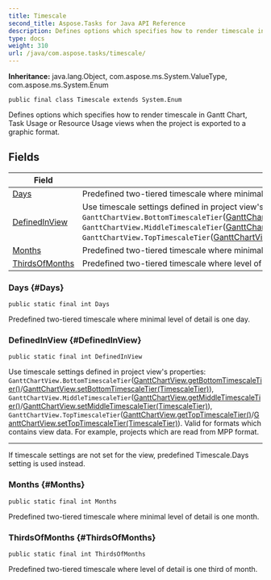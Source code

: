 ```yaml
---
title: Timescale
second_title: Aspose.Tasks for Java API Reference
description: Defines options which specifies how to render timescale in Gantt Chart Task Usage or Resource Usage views when the project is exported to a graphic format.
type: docs
weight: 310
url: /java/com.aspose.tasks/timescale/
---
```


**Inheritance:**
java.lang.Object, com.aspose.ms.System.ValueType, com.aspose.ms.System.Enum
```
public final class Timescale extends System.Enum
```

Defines options which specifies how to render timescale in Gantt Chart, Task Usage or Resource Usage views when the project is exported to a graphic format.
## Fields

| Field | Description |
| --- | --- |
| [Days](#Days) | Predefined two-tiered timescale where minimal level of detail is one day. |
| [DefinedInView](#DefinedInView) | Use timescale settings defined in project view's properties: `GanttChartView.BottomTimescaleTier`([GanttChartView.getBottomTimescaleTier()](../../com.aspose.tasks/ganttchartview\#getBottomTimescaleTier--)/[GanttChartView.setBottomTimescaleTier(TimescaleTier)](../../com.aspose.tasks/ganttchartview\#setBottomTimescaleTier-TimescaleTier-)), `GanttChartView.MiddleTimescaleTier`([GanttChartView.getMiddleTimescaleTier()](../../com.aspose.tasks/ganttchartview\#getMiddleTimescaleTier--)/[GanttChartView.setMiddleTimescaleTier(TimescaleTier)](../../com.aspose.tasks/ganttchartview\#setMiddleTimescaleTier-TimescaleTier-)), `GanttChartView.TopTimescaleTier`([GanttChartView.getTopTimescaleTier()](../../com.aspose.tasks/ganttchartview\#getTopTimescaleTier--)/[GanttChartView.setTopTimescaleTier(TimescaleTier)](../../com.aspose.tasks/ganttchartview\#setTopTimescaleTier-TimescaleTier-)). |
| [Months](#Months) | Predefined two-tiered timescale where minimal level of detail is one month. |
| [ThirdsOfMonths](#ThirdsOfMonths) | Predefined two-tiered timescale where level of detail is one third of month. |
### Days {#Days}
```
public static final int Days
```


Predefined two-tiered timescale where minimal level of detail is one day.

### DefinedInView {#DefinedInView}
```
public static final int DefinedInView
```


Use timescale settings defined in project view's properties: `GanttChartView.BottomTimescaleTier`([GanttChartView.getBottomTimescaleTier()](../../com.aspose.tasks/ganttchartview\#getBottomTimescaleTier--)/[GanttChartView.setBottomTimescaleTier(TimescaleTier)](../../com.aspose.tasks/ganttchartview\#setBottomTimescaleTier-TimescaleTier-)), `GanttChartView.MiddleTimescaleTier`([GanttChartView.getMiddleTimescaleTier()](../../com.aspose.tasks/ganttchartview\#getMiddleTimescaleTier--)/[GanttChartView.setMiddleTimescaleTier(TimescaleTier)](../../com.aspose.tasks/ganttchartview\#setMiddleTimescaleTier-TimescaleTier-)), `GanttChartView.TopTimescaleTier`([GanttChartView.getTopTimescaleTier()](../../com.aspose.tasks/ganttchartview\#getTopTimescaleTier--)/[GanttChartView.setTopTimescaleTier(TimescaleTier)](../../com.aspose.tasks/ganttchartview\#setTopTimescaleTier-TimescaleTier-)). Valid for formats which contains view data. For example, projects which are read from MPP format.

--------------------

If timescale settings are not set for the view, predefined Timescale.Days setting is used instead.

### Months {#Months}
```
public static final int Months
```


Predefined two-tiered timescale where minimal level of detail is one month.

### ThirdsOfMonths {#ThirdsOfMonths}
```
public static final int ThirdsOfMonths
```


Predefined two-tiered timescale where level of detail is one third of month.

